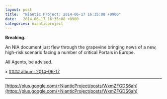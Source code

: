 ```yaml
---
layout: post
title:  "Niantic Project: 2014-06-17 16:35:08 +0900"
date:   2014-06-17 16:35:08 +0900
categories: nianticproject
---
```

**Breaking.**

An NIA document just flew through the grapevine bringing news of a new, high-risk scenario facing a number of critical Portals in Europe.

All Agents, be advised.

x
[#### album: 2014-06-17](https://plus.google.com/photos/105211554081025512763/albums/6025798029072312881 "")
- - -
[https://plus.google.com/+NianticProject/posts/WxmZFGDS6ah](https://plus.google.com/+NianticProject/posts/WxmZFGDS6ah)
